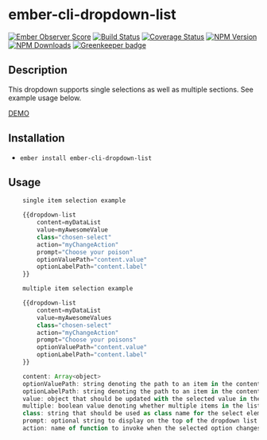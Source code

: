 # ember-cli-dropdown-list

[![Ember Observer Score](http://emberobserver.com/badges/ember-cli-dropdown-list.svg)](http://emberobserver.com/addons/ember-cli-dropdown-list)
[![Build Status](https://travis-ci.org/devotox/ember-cli-dropdown-list.svg)](http://travis-ci.org/devotox/ember-cli-dropdown-list)
[![Coverage Status](https://coveralls.io/repos/github/devotox/mber-cli-dropdown-list/badge.svg)](https://coveralls.io/github/devotox/mber-cli-dropdown-list)
[![NPM Version](https://badge.fury.io/js/ember-cli-dropdown-list.svg)](http://badge.fury.io/js/ember-cli-dropdown-list)
[![NPM Downloads](https://img.shields.io/npm/dm/ember-cli-dropdown-list.svg)](https://www.npmjs.org/package/ember-cli-dropdown-list)
[![Greenkeeper badge](https://badges.greenkeeper.io/devotox/ember-cli-dropdown-list.svg)](https://greenkeeper.io/)


## Description
This dropdown supports single selections as well as multiple sections. See example usage below.

[DEMO](http://devotox.github.io/ember-cli-dropdown-list)

## Installation
* `ember install ember-cli-dropdown-list`

## Usage
```javascript
	single item selection example

	{{dropdown-list
		content=myDataList
		value=myAwesomeValue
		class="chosen-select"
		action="myChangeAction"
		prompt="Choose your poison"
		optionValuePath="content.value"
		optionLabelPath="content.label"
	}}

	multiple item selection example

	{{dropdown-list
		content=myDataList
		value=myAwesomeValues
		class="chosen-select"
		action="myChangeAction"
		prompt="Choose your poisons"
		optionValuePath="content.value"
		optionLabelPath="content.label"
	}}

	content: Array<object>
	optionValuePath: string denoting the path to an item in the content array to use when updating the value property (see below for information on value)
	optionLabelPath: string denoting the path to an item in the content array to use as a nice string to render in the list item
	value: object that should be updated with the selected value in the dropdown list. The actual value set is dependent on the optionValuePath
	multiple: boolean value denoting whether multiple items in the list can be selected. Default is false.
	class: string that should be used as class name for the select element
	prompt: optional string to display on the top of the dropdown list when nothing is selected
	action: name of function to invoke when the selected option changes
```
